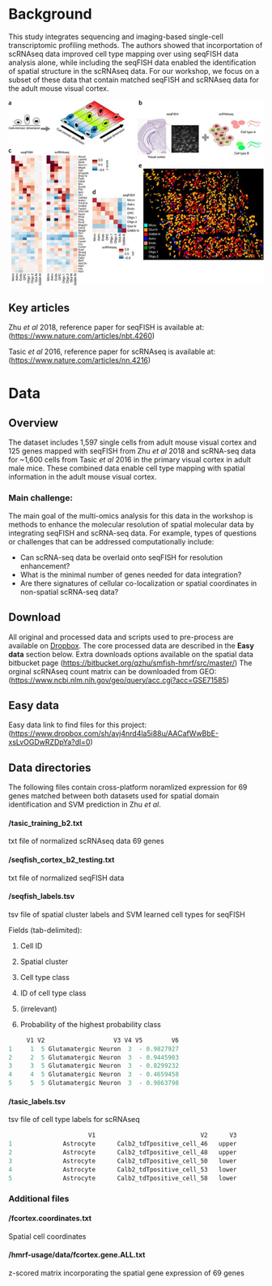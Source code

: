 # Background

This study integrates sequencing and imaging-based single-cell transcriptomic profiling methods.
The authors showed that incorportation of scRNAseq data improved cell type mapping over using seqFISH data analysis alone, 
while including the seqFISH data enabled the identification of spatial structure in the scRNAseq data. For our workshop, we focus on a subset of these data that contain matched seqFISH and scRNAseq data for the adult mouse visual cortex.

![Overview of the integration of seqFISH and scRNAseq (from Figure 1 of Zhu et al 2018)](Fig1.jpg)

## Key articles 

Zhu *et al* 2018, reference paper for seqFISH is available at: (https://www.nature.com/articles/nbt.4260)

Tasic *et al* 2016, reference paper for scRNAseq is available at: (https://www.nature.com/articles/nn.4216)

# Data

## Overview

The dataset includes 1,597 single cells from adult mouse visual cortex and 125 genes mapped with seqFISH from Zhu *et al* 2018 and scRNA-seq data for ~1,600 cells from Tasic *et al* 2016 in the primary visual cortex in adult male mice. These combined data enable cell type mapping with spatial information in the adult mouse visual cortex.  

### Main challenge: 

The main goal of the multi-omics analysis for this data in the workshop is methods to enhance the molecular resolution of spatial molecular data by integrating seqFISH and scRNA-seq data. For example, types of questions or challenges that can be addressed computationally include: 

* Can scRNA-seq data be overlaid onto seqFISH for resolution enhancement?
* What is the minimal number of genes needed for data integration?
* Are there signatures of cellular co-localization or spatial coordinates in non-spatial scRNA-seq data?

## Download 

All original and processed data and scripts used to pre-process are available on [Dropbox](https://www.dropbox.com/sh/avj4nrd4la5i88u/AACafWwBbE-xsLvOGDwRZDpYa?dl=0). The core processed data are described in the **Easy data** section below. 
Extra downloads options available on the spatial data bitbucket page (https://bitbucket.org/qzhu/smfish-hmrf/src/master/)
The orginal scRNAseq count matrix can be downloaded from GEO: (https://www.ncbi.nlm.nih.gov/geo/query/acc.cgi?acc=GSE71585)

## Easy data 

Easy data link to find files for this project: (https://www.dropbox.com/sh/avj4nrd4la5i88u/AACafWwBbE-xsLvOGDwRZDpYa?dl=0)

## Data directories

The following files contain cross-platform noramlized expression for 69 genes matched between both datasets used for spatial domain identification and SVM prediction in Zhu *et al*.

#### /tasic_training_b2.txt 

txt file of normalized scRNAseq data 69 genes 

#### /seqfish_cortex_b2_testing.txt 

txt file of normalized seqFISH data

#### /seqfish_labels.tsv

tsv file of spatial cluster labels and SVM learned cell types for seqFISH

Fields (tab-delimited): 

1. Cell ID

2. Spatial cluster

3. Cell type class

4. ID of cell type class

5. (irrelevant)

6. Probability of the highest probability class

```r
     V1 V2                   V3 V4 V5        V6
1     1  5 Glutamatergic Neuron  3  - 0.9827927
2     2  5 Glutamatergic Neuron  3  - 0.9445903
3     3  5 Glutamatergic Neuron  3  - 0.8299232
4     4  5 Glutamatergic Neuron  3  - 0.4659458
5     5  5 Glutamatergic Neuron  3  - 0.9863798
````

#### /tasic_labels.tsv

tsv file of cell type labels for scRNAseq

```r
                      V1                             V2      V3
1              Astrocyte      Calb2_tdTpositive_cell_46   upper
2              Astrocyte      Calb2_tdTpositive_cell_48   upper
3              Astrocyte      Calb2_tdTpositive_cell_50   lower
4              Astrocyte      Calb2_tdTpositive_cell_53   lower
5              Astrocyte      Calb2_tdTpositive_cell_58   lower
```

### Additional files 

#### /fcortex.coordinates.txt 

Spatial cell coordinates

#### /hmrf-usage/data/fcortex.gene.ALL.txt 

z-scored matrix incorporating the spatial gene expression of 69 genes

